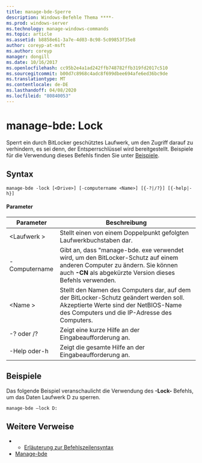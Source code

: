 ```yaml
---
title: manage-bde-Sperre
description: Windows-Befehle Thema ****-
ms.prod: windows-server
ms.technology: manage-windows-commands
ms.topic: article
ms.assetid: b8858e61-3a7e-4d03-8c98-5c09853f35e8
author: coreyp-at-msft
ms.author: coreyp
manager: dongill
ms.date: 10/16/2017
ms.openlocfilehash: cc95b2e4a1ad242ffb748782ffb319fd2017c510
ms.sourcegitcommit: b00d7c8968c4adc8f699dbee694afe6ed36bc9de
ms.translationtype: MT
ms.contentlocale: de-DE
ms.lasthandoff: 04/08/2020
ms.locfileid: "80840053"
---
```

# <a name="manage-bde-lock"></a>manage-bde: Lock



Sperrt ein durch BitLocker geschütztes Laufwerk, um den Zugriff darauf zu verhindern, es sei denn, der Entsperrschlüssel wird bereitgestellt. Beispiele für die Verwendung dieses Befehls finden Sie unter [Beispiele](#BKMK_Examples).

## <a name="syntax"></a>Syntax

```
manage-bde -lock [<Drive>] [-computername <Name>] [{-?|/?}] [{-help|-h}]
```

#### <a name="parameters"></a>Parameter

|Parameter|Beschreibung|
|---------|-----------|
|\<Laufwerk >|Stellt einen von einem Doppelpunkt gefolgten Laufwerkbuchstaben dar.|
|-Computername|Gibt an, dass "manage-bde. exe verwendet wird, um den BitLocker-Schutz auf einem anderen Computer zu ändern. Sie können auch **-CN** als abgekürzte Version dieses Befehls verwenden.|
|\<Name >|Stellt den Namen des Computers dar, auf dem der BitLocker-Schutz geändert werden soll. Akzeptierte Werte sind der NetBIOS-Name des Computers und die IP-Adresse des Computers.|
|-? oder /?|Zeigt eine kurze Hilfe an der Eingabeaufforderung an.|
|-Help oder-h|Zeigt die gesamte Hilfe an der Eingabeaufforderung an.|

## <a name="examples"></a><a name=BKMK_Examples></a>Beispiele

Das folgende Beispiel veranschaulicht die Verwendung des **-Lock-** Befehls, um das Daten Laufwerk D zu sperren.
```
manage-bde –lock D:
```

## <a name="additional-references"></a>Weitere Verweise

-   - [Erläuterung zur Befehlszeilensyntax](command-line-syntax-key.md)
-   [Manage-bde](manage-bde.md)